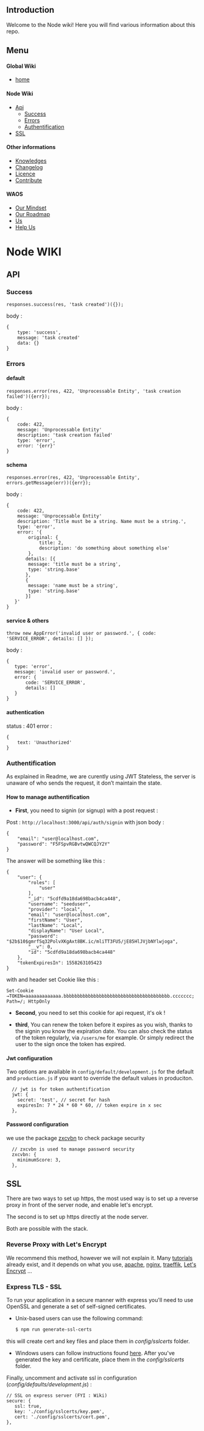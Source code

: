 ## Introduction 

Welcome to the Node wiki! Here you will find various information about this repo.

## Menu 

#### Global Wiki

* [home](https://github.com/weareopensource/weareopensource.github.io/wiki)

#### Node Wiki 

* [Api](https://github.com/weareopensource/Node/blob/master/WIKI.md#API)
	* [Success](https://github.com/weareopensource/Node/blob/master/WIKI.md#Success)
	* [Errors](https://github.com/weareopensource/Node/blob/master/WIKI.md#Errors)
	* [Authentification](https://github.com/weareopensource/Node/blob/master/WIKI.md#Authentification)
* [SSL](https://github.com/weareopensource/Node/blob/master/WIKI.md#SSL)


#### Other informations

* [Knowledges](https://github.com/weareopensource/Node/blob/master/KNOWLEDGES.md)
* [Changelog](https://github.com/weareopensource/Node/blob/master/CHANGELOG.md)
* [Licence](https://github.com/weareopensource/Node/blob/master/LICENSE.md)
* [Contribute](https://github.com/weareopensource/weareopensource.github.io/wiki/Contribute)

#### WAOS

* [Our Mindset](https://weareopensource.me/introduction/)
* [Our Roadmap](https://github.com/weareopensource/weareopensource.github.io/projects)
* [Us](https://github.com/weareopensource/weareopensource.github.io/wiki/Us)
* [Help Us](https://github.com/weareopensource/weareopensource.github.io/wiki/HelpUs)

# Node WIKI

## API

### Success

`responses.success(res, 'task created')({});`

body : 

```
{ 
	type: 'success', 
	message: 'task created' 
	data: {}
}
```

### Errors

#### default

`responses.error(res, 422, 'Unprocessable Entity', 'task creation failed')({err});`

body : 

```
{ 
	code: 422,
	message: 'Unprocessable Entity'
	description: 'task creation failed' 
	type: 'error', 
	error: '{err}'
}
```

#### schema

`responses.error(res, 422, 'Unprocessable Entity', errors.getMessage(err))({err});`

body : 

```
{ 
	code: 422,
	message: 'Unprocessable Entity'
	description: 'Title must be a string. Name must be a string.',
	type: 'error',
	error: '{ 
		original: { 
			title: 2, 
			description: 'do something about something else' 
		},
       details: [{
       	message: 'title must be a string', 
       	type: 'string.base'
       },
       {
       	message: 'name must be a string', 
       	type: 'string.base'
       }] 
   }'
}
```

#### service & others

`throw new AppError('invalid user or password.', { code: 'SERVICE_ERROR', details: [] });`

body : 

```
{ 
   type: 'error',
   message: 'invalid user or password.',
   error: { 
	   code: 'SERVICE_ERROR',
	   details: [] 
   } 
}
```

#### authentication

status : 401 
error : 

```
{
	text: 'Unauthorized'
}
```

### Authentification

As explained in Readme, we are curently using JWT Stateless, the server is unaware of who sends the request, it don’t maintain the state.

#### How to manage authentification

* **First**, you need to signin (or signup) with a post request :
 
Post : `http://localhost:3000/api/auth/signin`
with json body :

```
{
	"email": "user@localhost.com",
	"password": "F5FSpvRGBvtwQWCQJY2Y"
}
```

The answer will be something like this :


```
{
    "user": {
        "roles": [
            "user"
        ],
        "_id": "5cdfd9a18da698bacb4ca448",
        "username": "seeduser",
        "provider": "local",
        "email": "user@localhost.com",
        "firstName": "User",
        "lastName": "Local",
        "displayName": "User Local",
        "password": "$2b$10$gmrfSq32PolvXKgAxt8BK.ic/mliTT3FU5/jE85HlJVjbNYlwjoga",
        "__v": 0,
        "id": "5cdfd9a18da698bacb4ca448"
    },
    "tokenExpiresIn": 1558263105423
}
```

with and header set Cookie like this : 

```
Set-Cookie →TOKEN=aaaaaaaaaaaaa.bbbbbbbbbbbbbbbbbbbbbbbbbbbbbbbbbbbbbbb.ccccccc; Path=/; HttpOnly
```

* **Second**, you need to set this cookie for api request, it's ok !

* **third**, You can renew the token before it expires as you wish, thanks to the signin you know the expiration date. You can also check the status of the token regularly, via `/users/me` for example. Or simply redirect the user to the sign once the token has expired.

#### Jwt configuration

Two options are available in `config/default/development.js` for the default and `production.js` if you want to override the default values ​​in produciton.

```
  // jwt is for token authentification
  jwt: {
    secret: 'test', // secret for hash
    expiresIn: 7 * 24 * 60 * 60, // token expire in x sec
  },
```

#### Password configuration

we use the package [zxcvbn](https://github.com/dropbox/zxcvbn) to check package security

``` 
  // zxcvbn is used to manage password security
  zxcvbn: {
    minimumScore: 3,
  },
```


## SSL

There are two ways to set up https, the most used way is to set up a reverse proxy in front of the server node, and enable let's encrypt.

The second is to set up https directly at the node server.

Both are possible with the stack.

### Reverse Proxy with Let's Encrypt 

We recommend this method, however we will not explain it. Many [tutorials](https://www.google.com/search?client=safari&rls=en&ei=ZFqwXNGMB43jgweCnbXgCg&q=node+let%27s+encrypt+nginx&oq=node+let%27s+encrypt+nginx&gs_l=psy-ab.3..0i8i13i30l3.9384.13054..13286...0.0..0.52.1036.24......0....1..gws-wiz.......0i71j0i67j0j0i131j0i22i30j0i13i30j0i13i10i30j0i19j0i13i30i19j0i22i30i19j0i22i10i30i19j0i8i13i30i19.ejqWS4vw2Qs) already exist, and it depends on what you use, [apache](https://httpd.apache.org), [nginx](https://www.nginx.com), [traeffik](https://traefik.io), [Let's Encrypt](https://letsencrypt.org) ...

### Express TLS - SSL

To run your application in a secure manner with express you'll need to use OpenSSL and generate a set of self-signed certificates. 

* Unix-based users can use the following command:

	```bash
	$ npm run generate-ssl-certs
	```
this will create cert and key files and place them in *config/sslcerts* folder.

* Windows users can follow instructions found [here](http://www.websense.com/support/article/kbarticle/How-to-use-OpenSSL-and-Microsoft-Certification-Authority).
After you've generated the key and certificate, place them in the *config/sslcerts* folder.

Finally, uncomment and activate ssl in configuration (*config/defaults/development.js*) :

```
// SSL on express server (FYI : Wiki)
secure: {
   ssl: true,
   key: './config/sslcerts/key.pem',
   cert: './config/sslcerts/cert.pem',
},
```
